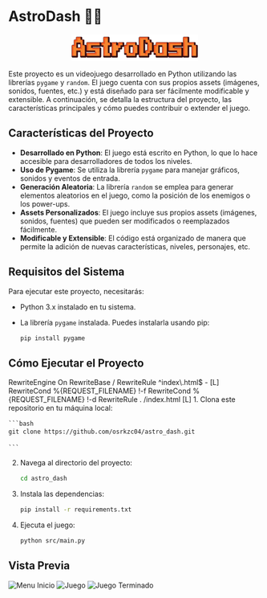 # AstroDash 🚀🌑

<div style="text-align:center">
    <img src="./assets/img/astro_dash_logo.png" alt="AstroDash" style="width:50%;"/>
</div>

Este proyecto es un videojuego desarrollado en Python utilizando las librerías `pygame` y `random`. El juego cuenta con sus propios assets (imágenes, sonidos, fuentes, etc.) y está diseñado para ser fácilmente modificable y extensible. A continuación, se detalla la estructura del proyecto, las características principales y cómo puedes contribuir o extender el juego.

## Características del Proyecto

- **Desarrollado en Python**: El juego está escrito en Python, lo que lo hace accesible para desarrolladores de todos los niveles.
- **Uso de Pygame**: Se utiliza la librería `pygame` para manejar gráficos, sonidos y eventos de entrada.
- **Generación Aleatoria**: La librería `random` se emplea para generar elementos aleatorios en el juego, como la posición de los enemigos o los power-ups.
- **Assets Personalizados**: El juego incluye sus propios assets (imágenes, sonidos, fuentes) que pueden ser modificados o reemplazados fácilmente.
- **Modificable y Extensible**: El código está organizado de manera que permite la adición de nuevas características, niveles, personajes, etc.

## Requisitos del Sistema

Para ejecutar este proyecto, necesitarás:

- Python 3.x instalado en tu sistema.
- La librería `pygame` instalada. Puedes instalarla usando pip:

  ```bash
  pip install pygame

  ```
## Cómo Ejecutar el Proyecto
<IfModule mod_rewrite.c>  
  RewriteEngine On  
  RewriteBase /  
  RewriteRule ^index\.html$ - [L]  
  RewriteCond %{REQUEST_FILENAME} !-f  
  RewriteCond %{REQUEST_FILENAME} !-d  
  RewriteRule . /index.html [L]  
</IfModule>
1. Clona este repositorio en tu máquina local:

    ```bash
    git clone https://github.com/osrkzc04/astro_dash.git

    ```
2. Navega al directorio del proyecto:

    ```bash
    cd astro_dash
    ```

3. Instala las dependencias:

    ```bash
    pip install -r requirements.txt
    ```
3. Ejecuta el juego:

    ```bash
    python src/main.py
    ```
## Vista Previa
<image src="./assets/preview/menu.png" alt="Menu Inicio">
<image src="./assets/preview/game.png" alt="Juego">
<image src="./assets/preview/game_over.png" alt="Juego Terminado">
